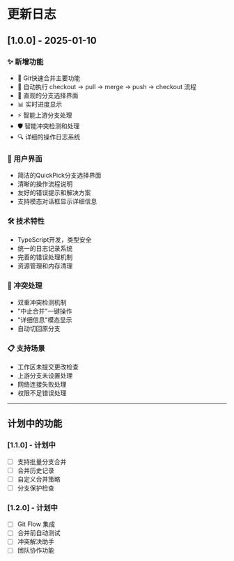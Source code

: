 # 更新日志

## [1.0.0] - 2025-01-10

### ✨ 新增功能
- 🚀 Git快速合并主要功能
- 🔄 自动执行 checkout → pull → merge → push → checkout 流程
- 🎯 直观的分支选择界面
- 📊 实时进度显示
- ⚡ 智能上游分支处理
- 🛡️ 智能冲突检测和处理
- 🔍 详细的操作日志系统

### 🎨 用户界面
- 简洁的QuickPick分支选择界面
- 清晰的操作流程说明
- 友好的错误提示和解决方案
- 支持模态对话框显示详细信息

### 🛠️ 技术特性
- TypeScript开发，类型安全
- 统一的日志记录系统
- 完善的错误处理机制
- 资源管理和内存清理

### 🔧 冲突处理
- 双重冲突检测机制
- "中止合并"一键操作
- "详细信息"模态显示
- 自动切回原分支

### 📋 支持场景
- 工作区未提交更改检查
- 上游分支未设置处理
- 网络连接失败处理
- 权限不足错误处理

---

## 计划中的功能

### [1.1.0] - 计划中
- [ ] 支持批量分支合并
- [ ] 合并历史记录
- [ ] 自定义合并策略
- [ ] 分支保护检查

### [1.2.0] - 计划中  
- [ ] Git Flow 集成
- [ ] 合并前自动测试
- [ ] 冲突解决助手
- [ ] 团队协作功能 